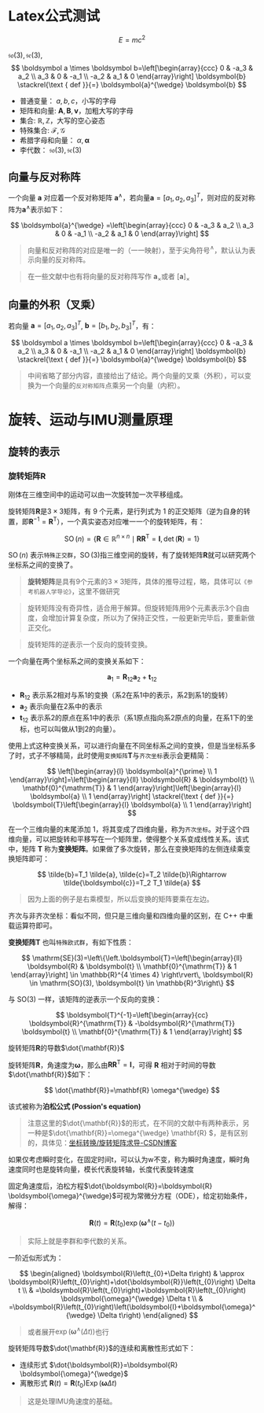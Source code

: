 
<!-- # <a href="http://localhost:3000/#/" style="color: red;"><font color=#DC143C>Home</font></a> -->

# Latex公式测试

$$
E=mc^2
$$

$\mathfrak{s o}(3), \mathfrak{s e}(3)$,
$$
\boldsymbol a \times \boldsymbol b=\left[\begin{array}{ccc}
0 & -a_3 & a_2 \\
a_3 & 0 & -a_1 \\
-a_2 & a_1 & 0
\end{array}\right] \boldsymbol{b} \stackrel{\text { def }}{=} \boldsymbol{a}^{\wedge} \boldsymbol{b}
$$





- 普通变量： $a, b, c$，小写的字母
- 矩阵和向量: $\mathbf{A}, \mathbf{B}, \mathbf{v}$，加粗大写的字母
- 集合: $\mathbb{R}, \mathbb{Z}$，大写的空心姿态
- 特殊集合: $\mathcal{F}, \mathcal{G}$
- 希腊字母和向量： $\alpha, \boldsymbol{\alpha}$
- 李代数： $\mathfrak{s o}(3), \mathfrak{s e}(3)$



## 向量与反对称阵

一个向量 $\boldsymbol{a}$ 对应着一个反对称矩阵 $\boldsymbol{a}^{\wedge}$，若向量$\boldsymbol a =[a_1,a_2,a_3]^T$，则对应的反对称阵为$\boldsymbol{a}^{\wedge}$表示如下：

$$
\boldsymbol{a}^{\wedge}  =\left[\begin{array}{ccc}
0 & -a_3 & a_2 \\
a_3 & 0 & -a_1 \\
-a_2 & a_1 & 0
\end{array}\right]
$$

> 向量和反对称阵的对应是唯一的（一一映射），至于尖角符号$^{\wedge}$，默认认为表示向量的反对称阵。

> 在一些文献中也有将向量的反对称阵写作 $\boldsymbol{a}_{\times}$或者 $[\boldsymbol{a}]_{\times}$

## 向量的外积（叉乘）

若向量 $\boldsymbol a =[a_1,a_2,a_3]^T$, $\boldsymbol b =[b_1,b_2,b_3]^T$，有：

$$
\boldsymbol a \times \boldsymbol b=\left[\begin{array}{ccc}
0 & -a_3 & a_2 \\
a_3 & 0 & -a_1 \\
-a_2 & a_1 & 0
\end{array}\right] \boldsymbol{b} \stackrel{\text { def }}{=} \boldsymbol{a}^{\wedge} \boldsymbol{b}
$$

> 中间省略了部分内容，直接给出了结论。两个向量的叉乘（外积），可以变换为一个向量的`反对称矩阵`点乘另一个向量（内积）。













# 旋转、运动与IMU测量原理

## 旋转的表示

### 旋转矩阵$\boldsymbol R$

刚体在三维空间中的运动可以由一次旋转加一次平移组成。



旋转矩阵$\boldsymbol R$是$3 \times 3$矩阵，有 9 个元素，是行列式为 1 的正交矩阵（逆为自身的转置，即$\boldsymbol R^{-1}=\boldsymbol{R}^{\mathrm{T}}$），一个真实姿态对应唯一一个的旋转矩阵，有：

$$
\operatorname{SO}(n)=\left\{\boldsymbol{R} \in \mathbb{R}^{n \times n} \mid \boldsymbol{R} \boldsymbol{R}^{\mathrm{T}}=\boldsymbol{I}, \operatorname{det}(\boldsymbol{R})=1\right\}
$$

$\operatorname{SO}(n)$ 表示`特殊正交群`，$\operatorname{SO}(3)$指三维空间的旋转，有了旋转矩阵$\boldsymbol R$就可以研究两个坐标系之间的变换了。

> **旋转矩阵**是具有9个元素的$3 \times 3$矩阵，具体的推导过程，略，具体可以`《参考机器人学导论》`，这里不做研究



> 旋转矩阵没有奇异性，适合用于解算。但旋转矩阵用9个元素表示3个自由度，会增加计算复杂度，所以为了保持正交性，一般更新完毕后，要重新做正交化。

> 旋转矩阵的逆表示一个反向的旋转变换。



一个向量在两个坐标系之间的变换关系如下：

$$
\boldsymbol{a}_1=\boldsymbol{R}_{12} \boldsymbol{a}_2+\boldsymbol{t}_{12}
$$

- ${\boldsymbol R}_{12}$ 表示系2相对与系1的变换（系2在系1中的表示，系2到系1的旋转）
- $\boldsymbol a_2$ 表示向量在2系中的表示
- ${\boldsymbol t}_{12}$ 表示系2的原点在系1中的表示（系1原点指向系2原点的向量，在系1下的坐标，也可以叫做从1到2的向量）。

使用上式这种变换关系，可以进行向量在不同坐标系之间的变换，但是当坐标系多了时，式子不够精简，此时使用`变换矩阵`$\boldsymbol T$与`齐次坐标`表示会更精简：

$$
\left[\begin{array}{l}
\boldsymbol{a}^{\prime} \\
1
\end{array}\right]=\left[\begin{array}{ll}
\boldsymbol{R} & \boldsymbol{t} \\
\mathbf{0}^{\mathrm{T}} & 1
\end{array}\right]\left[\begin{array}{l}
\boldsymbol{a} \\
1
\end{array}\right] \stackrel{\text { def }}{=} \boldsymbol{T}\left[\begin{array}{l}
\boldsymbol{a} \\
1
\end{array}\right]
$$

在一个三维向量的末尾添加 1，将其变成了四维向量，称为`齐次坐标`。对于这个四维向量，可以把旋转和平移写在一个矩阵里，使得整个关系变成线性关系。该式中，矩阵 $\boldsymbol T$ 称为**变换矩阵**。如果做了多次旋转，那么在变换矩阵的左侧连续乘变换矩阵即可：

$$
\tilde{b}=T_1 \tilde{a}, \tilde{c}=T_2 \tilde{b}\Rightarrow \tilde{\boldsymbol{c}}=T_2 T_1 \tilde{a}
$$

> 因为上面的例子是右乘模型，所以后变换的矩阵要乘在左边。

齐次与非齐次坐标：看似不同，但只是三维向量和四维向量的区别，在 C++ 中重载运算符即可。



**变换矩阵**$\boldsymbol T$ 也叫`特殊欧式群`，有如下性质：

$$
\mathrm{SE}(3)=\left\{\left.\boldsymbol{T}=\left[\begin{array}{ll}
\boldsymbol{R} & \boldsymbol{t} \\
\mathbf{0}^{\mathrm{T}} & 1
\end{array}\right] \in \mathbb{R}^{4 \times 4} \right\rvert\, \boldsymbol{R} \in \mathrm{SO}(3), \boldsymbol{t} \in \mathbb{R}^3\right\}
$$

与 $\mathrm{SO}(3)$ 一样，该矩阵的逆表示一个反向的变换：

$$
\boldsymbol{T}^{-1}=\left[\begin{array}{cc}
\boldsymbol{R}^{\mathrm{T}} & -\boldsymbol{R}^{\mathrm{T}} \boldsymbol{t} \\
\mathbf{0}^{\mathrm{T}} & 1
\end{array}\right]
$$



旋转矩阵$\boldsymbol R$的导数$\dot{\mathbf{R}}$

旋转矩阵$\mathbf{R}$，角速度为$\mathbf \omega$，那么由$\boldsymbol{R} \boldsymbol{R}^{\mathrm{T}}=\boldsymbol{I}$，可得 $\mathbf{R}$ 相对于时间的导数$\dot{\mathbf{R}}$如下：

$$
\dot{\mathbf{R}}=\mathbf{R} \omega^{\wedge}
$$

该式被称为**泊松公式 (Possion's equation)**

> 注意这里的$\dot{\mathbf{R}}$的形式，在不同的文献中有两种表示，另一种是$\dot{\mathbf{R}}=\omega^{\wedge} \mathbf{R} $，是有区别的，具体见：[坐标转换/旋转矩阵求导-CSDN博客](https://blog.csdn.net/dooglocool/article/details/131954280)



如果仅考虑瞬时变化，在固定时间t，可以认为w不变，称为瞬时角速度，瞬时角速度同时也是旋转向量，模长代表旋转轴，长度代表旋转速度

固定角速度后，泊松方程$\dot{\boldsymbol{R}}=\boldsymbol{R} \boldsymbol{\omega}^{\wedge}$可视为常微分方程（ODE），给定初始条件，解得：

$$
\boldsymbol{R}(t)=\boldsymbol{R}\left(t_{0}\right) \exp \left(\boldsymbol{\omega}^{\wedge}\left(t-t_{0}\right)\right)
$$

> 实际上就是李群和李代数的关系。

一阶近似形式为：

$$
\begin{aligned} \boldsymbol{R}\left(t_{0}+\Delta t\right) & \approx \boldsymbol{R}\left(t_{0}\right)+\dot{\boldsymbol{R}}\left(t_{0}\right) \Delta t \\ & =\boldsymbol{R}\left(t_{0}\right)+\boldsymbol{R}\left(t_{0}\right) \boldsymbol{\omega}^{\wedge} \Delta t \\ & =\boldsymbol{R}\left(t_{0}\right)\left(\boldsymbol{I}+\boldsymbol{\omega}^{\wedge} \Delta t\right) \end{aligned}
$$

> 或者展开$\exp (\boldsymbol{\omega}^{\wedge}\left(\Delta t\right))$也行



旋转矩阵导数$\dot{\mathbf{R}}$的连续和离散性形式如下：

- 连续形式  $\dot{\boldsymbol{R}}=\boldsymbol{R} \boldsymbol{\omega}^{\wedge}$
- 离散形式 $\boldsymbol{R}(t)=\boldsymbol{R}\left(t_{0}\right) \operatorname{Exp}(\boldsymbol{\omega} \Delta t)$

> 这是处理IMU角速度的基础。


